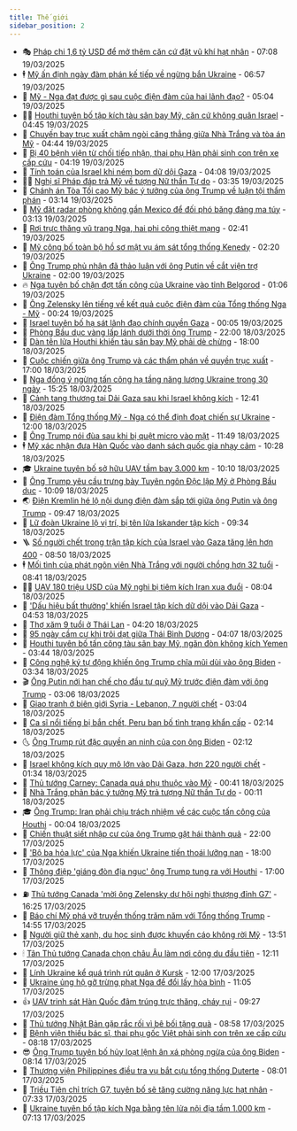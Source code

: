 ```yaml
---
title: Thế giới
sidebar_position: 2
---
```


<!-- vnexpress-the-gioi:START -->
- 🎭 [Pháp chi 1,6 tỷ USD để mở thêm căn cứ đặt vũ khí hạt nhân](https://vnexpress.net/phap-chi-1-6-ty-usd-de-mo-them-can-cu-dat-vu-khi-hat-nhan-4863107.html) - 07:08 19/03/2025
- 🕴 [Mỹ ấn định ngày đàm phán kế tiếp về ngừng bắn Ukraine](https://vnexpress.net/my-an-dinh-ngay-dam-phan-ke-tiep-ve-ngung-ban-ukraine-4863130.html) - 06:57 19/03/2025
- 🤭 [Mỹ - Nga đạt được gì sau cuộc điện đàm của hai lãnh đạo?](https://vnexpress.net/my-nga-dat-duoc-gi-sau-cuoc-dien-dam-cua-hai-lanh-dao-4863057.html) - 05:04 19/03/2025
- 🧑‍💻 [Houthi tuyên bố tập kích tàu sân bay Mỹ, căn cứ không quân Israel](https://vnexpress.net/houthi-tuyen-bo-tap-kich-tau-san-bay-my-can-cu-khong-quan-israel-4863192.html) - 04:45 19/03/2025
- 🦏 [Chuyến bay trục xuất châm ngòi căng thẳng giữa Nhà Trắng và tòa án Mỹ](https://vnexpress.net/chuyen-bay-truc-xuat-cham-ngoi-cang-thang-giua-nha-trang-va-toa-an-my-vnepre-4862647.html) - 04:44 19/03/2025
- 🦒 [Bị 40 bệnh viện từ chối tiếp nhận, thai phụ Hàn phải sinh con trên xe cấp cứu](https://vnexpress.net/bi-40-benh-vien-tu-choi-tiep-nhan-thai-phu-han-phai-sinh-con-tren-xe-cap-cuu-4863142.html) - 04:19 19/03/2025
- 🌈 [Tính toán của Israel khi ném bom dữ dội Gaza](https://vnexpress.net/tinh-toan-cua-israel-khi-nem-bom-du-doi-gaza-4863052.html) - 04:08 19/03/2025
- 🧑‍🏫 [Nghị sĩ Pháp đáp trả Mỹ về tượng Nữ thần Tự do](https://vnexpress.net/nghi-si-phap-dap-tra-my-ve-tuong-nu-than-tu-do-4863089.html) - 03:35 19/03/2025
- 🐲 [Chánh án Tòa Tối cao Mỹ bác ý tưởng của ông Trump về luận tội thẩm phán](https://vnexpress.net/chanh-an-toa-toi-cao-my-bac-y-tuong-cua-ong-trump-ve-luan-toi-tham-phan-4863047.html) - 03:14 19/03/2025
- 🦒 [Mỹ đặt radar phòng không gần Mexico để đối phó băng đảng ma túy](https://vnexpress.net/my-dat-radar-phong-khong-gan-mexico-de-doi-pho-bang-dang-ma-tuy-4862956.html) - 03:13 19/03/2025
- 🐻 [Rơi trực thăng vũ trang Nga, hai phi công thiệt mạng](https://vnexpress.net/roi-truc-thang-vu-trang-nga-hai-phi-cong-thiet-mang-4863073.html) - 02:41 19/03/2025
- 🚀 [Mỹ công bố toàn bộ hồ sơ mật vụ ám sát tổng thống Kenedy](https://vnexpress.net/my-cong-bo-toan-bo-ho-so-mat-vu-am-sat-tong-thong-kenedy-4863046.html) - 02:20 19/03/2025
- 🥰 [Ông Trump phủ nhận đã thảo luận với ông Putin về  cắt viện trợ Ukraine](https://vnexpress.net/ong-trump-phu-nhan-da-thao-luan-voi-ong-putin-ve-cat-vien-tro-ukraine-4863035.html) - 02:00 19/03/2025
- 🔥 [Nga tuyên bố chặn đợt tấn công của Ukraine vào tỉnh Belgorod](https://vnexpress.net/nga-tuyen-bo-chan-dot-tan-cong-cua-ukraine-vao-tinh-belgorod-4863037.html) - 01:06 19/03/2025
- 🥳 [Ông Zelensky lên tiếng về kết quả cuộc điện đàm của Tổng thống Nga - Mỹ](https://vnexpress.net/ong-zelensky-len-tieng-ve-ket-qua-cuoc-dien-dam-cua-tong-thong-nga-my-4863034.html) - 00:24 19/03/2025
- 💼 [Israel tuyên bố hạ sát lãnh đạo chính quyền Gaza](https://vnexpress.net/israel-tuyen-bo-ha-sat-lanh-dao-chinh-quyen-gaza-4863033.html) - 00:05 19/03/2025
- 🤡 [Phòng Bầu dục vàng lấp lánh dưới thời ông Trump](https://vnexpress.net/phong-bau-duc-vang-lap-lanh-duoi-thoi-ong-trump-4862184.html) - 22:00 18/03/2025
- 🌁 [Dàn tên lửa Houthi khiến tàu sân bay Mỹ phải dè chừng](https://vnexpress.net/dan-ten-lua-houthi-khien-tau-san-bay-my-phai-de-chung-4862271.html) - 18:00 18/03/2025
- 🤩 [Cuộc chiến giữa ông Trump và các thẩm phán về quyền trục xuất](https://vnexpress.net/cuoc-chien-giua-ong-trump-va-cac-tham-phan-ve-quyen-truc-xuat-4862641.html) - 17:00 18/03/2025
- 🎉 [Nga đồng ý ngừng tấn công hạ tầng năng lượng Ukraine trong 30 ngày](https://vnexpress.net/nga-dong-y-ngung-tan-cong-ha-tang-nang-luong-ukraine-trong-30-ngay-4863005.html) - 15:25 18/03/2025
- 🎉 [Cảnh tang thương tại Dải Gaza sau khi Israel không kích](https://vnexpress.net/canh-tang-thuong-tai-dai-gaza-sau-khi-israel-khong-kich-4862969.html) - 12:41 18/03/2025
- 🌁 [Điện đàm Tổng thống Mỹ - Nga có thể định đoạt chiến sự Ukraine](https://vnexpress.net/dien-dam-tong-thong-my-nga-co-the-dinh-doat-chien-su-ukraine-4862587.html) - 12:00 18/03/2025
- 🌊 [Ông Trump nói đùa sau khi bị quệt micro vào mặt](https://vnexpress.net/ong-trump-noi-dua-sau-khi-bi-quet-micro-vao-mat-4862921.html) - 11:49 18/03/2025
- 🕴 [Mỹ xác nhận đưa Hàn Quốc vào danh sách quốc gia nhạy cảm](https://vnexpress.net/my-xac-nhan-dua-han-quoc-vao-danh-sach-quoc-gia-nhay-cam-4862865.html) - 10:28 18/03/2025
- 🎓 [Ukraine tuyên bố sở hữu UAV tầm bay 3.000 km](https://vnexpress.net/ukraine-tuyen-bo-so-huu-uav-tam-bay-3-000-km-4862813.html) - 10:10 18/03/2025
- 🦩 [Ông Trump yêu cầu trưng bày Tuyên ngôn Độc lập Mỹ ở Phòng Bầu dục](https://vnexpress.net/ong-trump-yeu-cau-trung-bay-tuyen-ngon-doc-lap-my-o-phong-bau-duc-4862918.html) - 10:09 18/03/2025
- 🌏 [Điện Kremlin hé lộ nội dung điện đàm sắp tới giữa ông Putin và ông Trump](https://vnexpress.net/dien-kremlin-he-lo-noi-dung-dien-dam-sap-toi-giua-ong-putin-va-ong-trump-4862911.html) - 09:47 18/03/2025
- 🌋 [Lữ đoàn Ukraine lộ vị trí, bị tên lửa Iskander tập kích](https://vnexpress.net/lu-doan-ukraine-lo-vi-tri-bi-ten-lua-iskander-tap-kich-4862817.html) - 09:34 18/03/2025
- 🪜 [Số người chết trong trận tập kích của Israel vào Gaza tăng lên hơn 400](https://vnexpress.net/so-nguoi-chet-trong-tran-tap-kich-cua-israel-vao-gaza-tang-len-hon-400-4862815.html) - 08:50 18/03/2025
- 🕴 [Mối tình của phát ngôn viên Nhà Trắng với người chồng hơn 32 tuổi](https://vnexpress.net/moi-tinh-cua-phat-ngon-vien-nha-trang-voi-nguoi-chong-hon-32-tuoi-4862704.html) - 08:41 18/03/2025
- 🧑‍🏫 [UAV 180 triệu USD của Mỹ nghi bị tiêm kích Iran xua đuổi](https://vnexpress.net/uav-180-trieu-usd-cua-my-nghi-bi-tiem-kich-iran-xua-duoi-4862731.html) - 08:04 18/03/2025
- 🌮 [&#39;Dấu hiệu bất thường&#39; khiến Israel tập kích dữ dội vào Dải Gaza](https://vnexpress.net/dau-hieu-bat-thuong-khien-israel-tap-kich-du-doi-vao-dai-gaza-4862621.html) - 04:53 18/03/2025
- 🚦 [Thợ xăm 9 tuổi ở Thái Lan](https://vnexpress.net/tho-xam-9-tuoi-o-thai-lan-4862327.html) - 04:20 18/03/2025
- 💫 [95 ngày cầm cự khi trôi dạt giữa Thái Bình Dương](https://vnexpress.net/95-ngay-cam-cu-khi-troi-dat-giua-thai-binh-duong-4862588.html) - 04:07 18/03/2025
- 🤡 [Houthi tuyên bố tấn công tàu sân bay Mỹ, ngăn đòn không kích Yemen](https://vnexpress.net/houthi-tuyen-bo-tan-cong-tau-san-bay-my-ngan-don-khong-kich-yemen-4862644.html) - 03:44 18/03/2025
- 🦣 [Công nghệ ký tự động khiến ông Trump chĩa mũi dùi vào ông Biden](https://vnexpress.net/cong-nghe-ky-tu-dong-khien-ong-trump-chia-mui-dui-vao-ong-biden-4862570.html) - 03:34 18/03/2025
- 🎬 [Ông Putin nới hạn chế cho đầu tư quỹ Mỹ trước điện đàm với ông Trump](https://vnexpress.net/ong-putin-noi-han-che-cho-dau-tu-quy-my-truoc-dien-dam-voi-ong-trump-4862554.html) - 03:06 18/03/2025
- 🎉 [Giao tranh ở biên giới Syria - Lebanon, 7 người chết](https://vnexpress.net/giao-tranh-o-bien-gioi-syria-lebanon-7-nguoi-chet-4862578.html) - 03:04 18/03/2025
- 🎡 [Ca sĩ nổi tiếng bị bắn chết, Peru ban bố tình trạng khẩn cấp](https://vnexpress.net/ca-si-noi-tieng-bi-ban-chet-peru-ban-bo-tinh-trang-khan-cap-4862575.html) - 02:14 18/03/2025
- 🌜 [Ông Trump rút đặc quyền an ninh của con ông Biden](https://vnexpress.net/ong-trump-rut-dac-quyen-an-ninh-cua-con-ong-biden-4862569.html) - 02:12 18/03/2025
- 🎡 [Israel không kích quy mô lớn vào Dải Gaza, hơn 220 người chết](https://vnexpress.net/israel-khong-kich-quy-mo-lon-vao-dai-gaza-hon-220-nguoi-chet-4862581.html) - 01:34 18/03/2025
- 🤗 [Thủ tướng Carney: Canada quá phụ thuộc vào Mỹ](https://vnexpress.net/thu-tuong-carney-canada-qua-phu-thuoc-vao-my-4862555.html) - 00:41 18/03/2025
- 🦩 [Nhà Trắng phản bác ý tưởng Mỹ trả tượng Nữ thần Tự do](https://vnexpress.net/nha-trang-phan-bac-y-tuong-my-tra-tuong-nu-than-tu-do-4862545.html) - 00:11 18/03/2025
- 🎓 [Ông Trump: Iran phải chịu trách nhiệm về các cuộc tấn công của Houthi](https://vnexpress.net/ong-trump-iran-phai-chiu-trach-nhiem-ve-cac-cuoc-tan-cong-cua-houthi-4862546.html) - 00:04 18/03/2025
- 🌁 [Chiến thuật siết nhập cư của ông Trump gặt hái thành quả](https://vnexpress.net/chien-thuat-siet-nhap-cu-cua-ong-trump-gat-hai-thanh-qua-vnepre-4862330.html) - 22:00 17/03/2025
- 🤩 [&#39;Bộ ba hỏa lực&#39; của Nga khiến Ukraine tiến thoái lưỡng nan](https://vnexpress.net/bo-ba-hoa-luc-cua-nga-khien-ukraine-tien-thoai-luong-nan-4862229.html) - 18:00 17/03/2025
- 👹 [Thông điệp &#39;giáng đòn địa ngục&#39; ông Trump tung ra với Houthi](https://vnexpress.net/thong-diep-giang-don-dia-nguc-ong-trump-tung-ra-voi-houthi-4862099.html) - 17:00 17/03/2025
- ⛽️ [Thủ tướng Canada &#39;mời ông Zelensky dự hội nghị thượng đỉnh G7&#39;](https://vnexpress.net/thu-tuong-canada-moi-ong-zelensky-du-hoi-nghi-thuong-dinh-g7-4862523.html) - 16:25 17/03/2025
- 🚀 [Báo chí Mỹ phá vỡ truyền thống trăm năm với Tổng thống Trump](https://vnexpress.net/bao-chi-my-pha-vo-truyen-thong-tram-nam-voi-tong-thong-trump-4862497.html) - 14:55 17/03/2025
- 🎡 [Người giữ thẻ xanh, du học sinh được khuyến cáo không rời Mỹ](https://vnexpress.net/nguoi-giu-the-xanh-du-hoc-sinh-duoc-khuyen-cao-khong-roi-my-4862482.html) - 13:51 17/03/2025
- 🕯 [Tân Thủ tướng Canada chọn châu Âu làm nơi công du đầu tiên](https://vnexpress.net/tan-thu-tuong-canada-chon-chau-au-lam-noi-cong-du-dau-tien-4862459.html) - 12:11 17/03/2025
- 🐻 [Lính Ukraine kể quá trình rút quân ở Kursk](https://vnexpress.net/linh-ukraine-ke-qua-trinh-rut-quan-o-kursk-4862169.html) - 12:00 17/03/2025
- 🚦 [Ukraine ủng hộ gỡ trừng phạt Nga để đổi lấy hòa bình](https://vnexpress.net/ukraine-ung-ho-go-trung-phat-nga-de-doi-lay-hoa-binh-4862364.html) - 11:05 17/03/2025
- 👍 [UAV trinh sát Hàn Quốc đâm trúng trực thăng, cháy rụi](https://vnexpress.net/uav-trinh-sat-han-quoc-dam-trung-truc-thang-chay-rui-4862390.html) - 09:27 17/03/2025
- 🚀 [Thủ tướng Nhật Bản gặp rắc rối vì bê bối tặng quà](https://vnexpress.net/thu-tuong-nhat-ban-gap-rac-roi-vi-be-boi-tang-qua-4862347.html) - 08:58 17/03/2025
- 🌮 [Bệnh viện thiếu bác sĩ, thai phụ gốc Việt phải sinh con trên xe cấp cứu](https://vnexpress.net/benh-vien-thieu-bac-si-thai-phu-goc-viet-phai-sinh-con-tren-xe-cap-cuu-4862296.html) - 08:18 17/03/2025
- 😎 [Ông Trump tuyên bố hủy loạt lệnh ân xá phòng ngừa của ông Biden](https://vnexpress.net/ong-trump-tuyen-bo-huy-loat-lenh-an-xa-phong-ngua-cua-ong-biden-4862328.html) - 08:14 17/03/2025
- 🐲 [Thượng viện Philippines điều tra vụ bắt cựu tổng thống Duterte](https://vnexpress.net/thuong-vien-philippines-dieu-tra-vu-bat-cuu-tong-thong-duterte-4862306.html) - 08:01 17/03/2025
- 💫 [Triều Tiên chỉ trích G7, tuyên bố sẽ tăng cường năng lực hạt nhân](https://vnexpress.net/trieu-tien-chi-trich-g7-tuyen-bo-se-tang-cuong-nang-luc-hat-nhan-4862222.html) - 07:33 17/03/2025
- 👀 [Ukraine tuyên bố tập kích Nga bằng tên lửa nội địa tầm 1.000 km](https://vnexpress.net/ukraine-tuyen-bo-tap-kich-nga-bang-ten-lua-noi-dia-tam-1-000-km-4862223.html) - 07:13 17/03/2025<!-- vnexpress-the-gioi:END -->